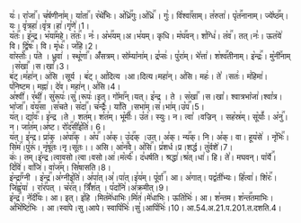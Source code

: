 

  
यः꣢। रा꣡जा꣢꣯। च꣣र्षणीना꣢म्। या꣡ता꣢꣯। र꣡थे꣢꣯भिः। अ꣡ध्रि꣢꣯गुः।अ꣡ध्रि꣢꣯ । गुः꣣। वि꣡श्वा꣢꣯साम्। त꣣रुता꣢। पृ꣡त꣢꣯नानाम्। ज्ये꣡ष्ठ꣢꣯म्। यः। वृ꣣त्रहा꣢।वृ꣣त्र।हा꣢।गृ꣣णे꣢।1।  
य꣡तः꣢꣯। इ꣣न्द्र। भ꣡या꣢꣯महे। त꣡तः꣢꣯। नः꣣। अ꣡भ꣢꣯यम्।अ।भ꣣यम्। कृधि। म꣡घ꣢꣯वन्। श꣣ग्धि꣢। त꣡व꣢꣯। तत्।नः꣣। ऊत꣡ये꣢ वि। द्वि꣡षः꣢꣯। वि। मृ꣡धः꣢꣯। ज꣣हि।2।  
वा꣡स्तोः꣢꣯। प꣣ते । ध्रुवा꣢ । स्थू꣡णा꣢꣯। अँ꣡सत्रम्। सो꣣म्या꣡ना꣢म्। द्र꣣प्सः꣢। पु꣣रा꣢म्। भे꣣त्ता꣢। श꣡श्व꣢꣯तीनाम्। इ꣡न्द्रः꣢꣯। मु꣡नी꣢꣯नाम् ।स꣡खा꣢꣯ ।स।खा꣣।3।  
ब꣢ट्।म꣣हा꣢न्। अ꣢सि ।सूर्य । ब꣢ट्। आ꣣दित्य ।आ।दित्य।महा꣢न्। अ꣣सि। महः꣢। ते꣣ ।सतः꣢। म꣢हिमा꣢। प꣣निष्टम। मह्ना꣢। दे꣣व। महा꣢न्। अ꣣सि।4।  
अ꣣श्वी꣢। र꣣थी꣢। सु꣣रूपः꣢।सु꣣।रूपः꣢।इत्। गो꣡मा꣢꣯न्।यत्। इ꣣न्द्र । ते । स꣡खा꣢꣯ ।स।खा꣣। श्वात्रभा꣡जा꣢।श्वा꣣त्र।भा꣡जा꣢꣯। व꣡य꣢꣯सा ।स꣣चते। स꣡दा꣢꣯। च꣣न्द्रैः꣢। या꣣ति ।सभा꣢म्।स꣣।भा꣢म्।उ꣡प꣢꣯।5।  
य꣢त्। द्या꣡वः꣢꣯। इ꣣न्द्र ।ते । शत꣢म्। श꣣त꣢म्। भू꣡मीः꣢꣯। उ꣣त꣢। स्युः। न। त्वा꣣ ।वज्रिन् । सह꣡स्र꣢म्। सू꣡र्याः꣢꣯। अ꣡नु꣢꣯। न। जा꣣त꣢म्।अ꣣ष्ट। रो꣡द꣢꣯सी꣣इ꣡ति꣢। 6।  
य꣢त्। इ꣣न्द्र। प्रा꣢क् ।अ꣡पा꣢꣯क् । अ꣡प꣢꣯ ।अ꣣क्। उ꣡द꣢꣯क् ।उत्। अ꣣क्। न्य꣢꣯क्। नि। अ꣣क्। वा। हूय꣡से꣢ । नृ꣡भिः꣢꣯। सि꣡म꣢꣯।पु꣣रू꣢। नृ꣡षू꣢꣯तः।नृ।सू꣣तः।। असि। आ꣡न꣢꣯वे। अ꣡सि꣢꣯। प्र꣣शर्ध।प्र।शर्द्ध। तु꣡र्वशे꣢।7।  
कः꣢। तम्।इ꣣न्द्र।त्वावसो।त्वा।वसो।आ꣢।म꣡र्त्यः꣢꣯। द꣣धर्षति। श्रद्धा꣢।श्र꣣त्।धा꣢। हि। ते꣣। मघवन्। पा꣡र्ये꣢꣯। दि꣣वि꣢। वा꣣जि꣢। वा꣡ज꣢꣯म्। सि꣣षासति।8।  
इ꣡न्द्रा꣢꣯ग्नी । इ꣡न्द्र꣢꣯।अ꣣ग्नीइ꣡ति꣢। अ꣣पा꣢त्।अ꣣।पा꣢त्।इ꣣य꣢म्। पू꣡र्वा꣢꣯। आ। अ꣣गात्। पद्व꣡ती꣢भ्यः। हि꣣त्वा꣢। शि꣡रः꣢꣯। जि꣣ह्व꣡या꣢ । रा꣡र꣢꣯पत् । च꣡र꣢꣯त्। त्रिँ꣣श꣢त् । प꣣दा꣡नि꣢।अ꣣क्रमीत्।9।  
इ꣡न्द्र꣢꣯। ने꣡दी꣢꣯यः। आ। इत्। इ꣣हि ।मित꣡मे꣢धाभिः।मि꣣त꣢।मे꣣धाभिः। ऊति꣡भिः꣢। आ। श꣣न्तम। श꣡न्त꣢꣯तमाभिः। अ꣣भि꣡ष्टि꣢भिः । आ।स्वा꣢पे।सु।आपे। स्वापि꣡भिः꣢।सु꣣।आपि꣡भिः꣢।10।
आ.54.अ.21.प.201.त.दशति.4।  
